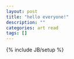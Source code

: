 ```yaml
---
layout: post
title: "hello everyone!"
description: ""
categories: art read
tags: []
---
```

{% include JB/setup %}
